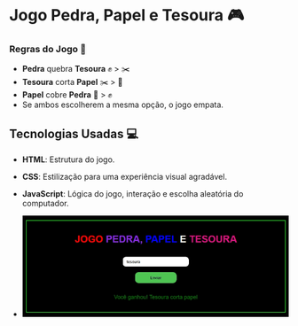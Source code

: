 # Jogo Pedra, Papel e Tesoura 🎮

### Regras do Jogo 📜

- **Pedra** quebra **Tesoura** ✊ > ✂️
- **Tesoura** corta **Papel** ✂️ > 🧻
- **Papel** cobre **Pedra** 🧻 > ✊
- Se ambos escolherem a mesma opção, o jogo empata.

## Tecnologias Usadas 💻

- **HTML**: Estrutura do jogo.
- **CSS**: Estilização para uma experiência visual agradável.
- **JavaScript**: Lógica do jogo, interação e escolha aleatória do computador.

- ![Imagem do Jogo](img-jogo.png)
